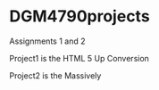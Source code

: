 # DGM4790projects
Assignments 1 and 2

Project1 is the HTML 5 Up Conversion

Project2 is the Massively

